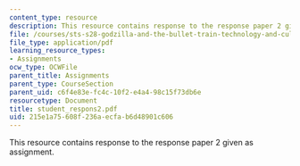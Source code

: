 ```yaml
---
content_type: resource
description: This resource contains response to the response paper 2 given as assignment.
file: /courses/sts-s28-godzilla-and-the-bullet-train-technology-and-culture-in-modern-japan-fall-2005/215e1a75608f236aecfab6d48901c606_student_respons2.pdf
file_type: application/pdf
learning_resource_types:
- Assignments
ocw_type: OCWFile
parent_title: Assignments
parent_type: CourseSection
parent_uid: c6f4e83e-fc4c-10f2-e4a4-98c15f73db6e
resourcetype: Document
title: student_respons2.pdf
uid: 215e1a75-608f-236a-ecfa-b6d48901c606
---
```

This resource contains response to the response paper 2 given as assignment.

